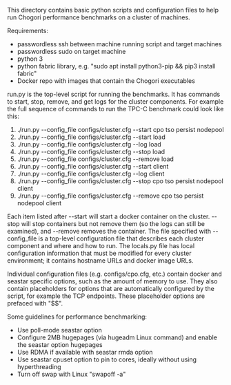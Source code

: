 This directory contains basic python scripts and configuration files to help run Chogori 
performance benchmarks on a cluster of machines.


Requirements:
- passwordless ssh between machine running script and target machines
- passwordless sudo on target machine
- python 3
- python fabric library, e.g. "sudo apt install python3-pip && pip3 install fabric"
- Docker repo with images that contain the Chogori executables


run.py is the top-level script for running the benchmarks. It has commands to start, stop, remove, and 
get logs for the cluster components. For example the full sequence of commands to run the TPC-C benchmark 
could look like this:
1. ./run.py --config\_file configs/cluster.cfg  --start cpo tso persist nodepool
2. ./run.py --config\_file configs/cluster.cfg  --start load
3. ./run.py --config\_file configs/cluster.cfg  --log load
4. ./run.py --config\_file configs/cluster.cfg  --stop load
5. ./run.py --config\_file configs/cluster.cfg  --remove load
6. ./run.py --config\_file configs/cluster.cfg  --start client
7. ./run.py --config\_file configs/cluster.cfg  --log client
8. ./run.py --config\_file configs/cluster.cfg  --stop cpo tso persist nodepool client
9. ./run.py --config\_file configs/cluster.cfg  --remove cpo tso persist nodepool client


Each item listed after --start will start a docker container on the cluster. --stop will stop containers 
but not remove them (so the logs can still be examined), and --remove removes the container. The file 
specified with --config\_file is a top-level configuration file that describes each cluster component 
and where and how to run. The locals.py file has local configuration information that 
must be modified for every cluster environment; it contains hostname URLs and docker image URLs.


Individual configuration files (e.g. configs/cpo.cfg, etc.) contain docker and seastar specific options, 
such as the amount of memory to use. They also contain placeholders for options that are automatically 
configured by the script, for example the TCP endpoints. These placeholder options are prefaced with "$$".


Some guidelines for performance benchmarking:
- Use poll-mode seastar option
- Configure 2MB hugepages (via hugeadm Linux command) and enable the seastar option hugepages
- Use RDMA if available with seastar rmda option
- Use seastar cpuset option to pin to cores, ideally without using hyperthreading
- Turn off swap with Linux "swapoff -a"
